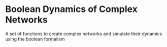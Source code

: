 # Boolean Dynamics of Complex Networks

A set of functions to create complex networks and simulate their dynamics using the boolean formalism
